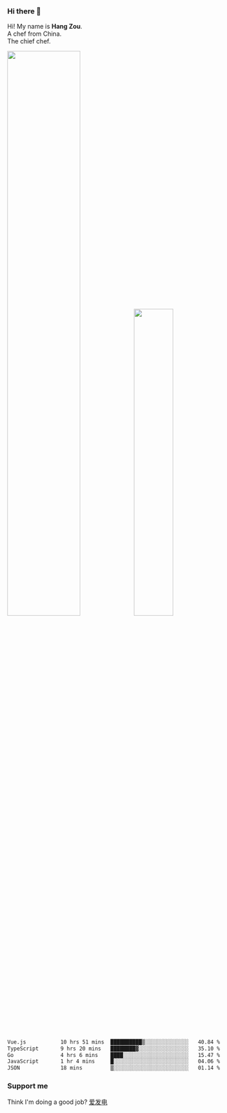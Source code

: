 ### Hi there 👋

Hi! My name is **Hang Zou**.  
A chef from China.  
The chief chef.

<img align="" width="57.5%" src="https://github-readme-stats.vercel.app/api?username=zouhangwithsweet&hide_title=true&hide_border=true&show_icons=true&include_all_commits=true&line_height=21" /><img align="" width="42.4%" src="https://github-readme-stats.vercel.app/api/top-langs/?username=zouhangwithsweet&hide_title=true&hide_border=true&layout=compact" />

<!--START_SECTION:waka-->

```txt
Vue.js           10 hrs 51 mins  ██████████▒░░░░░░░░░░░░░░   40.84 %
TypeScript       9 hrs 20 mins   ████████▓░░░░░░░░░░░░░░░░   35.10 %
Go               4 hrs 6 mins    ████░░░░░░░░░░░░░░░░░░░░░   15.47 %
JavaScript       1 hr 4 mins     █░░░░░░░░░░░░░░░░░░░░░░░░   04.06 %
JSON             18 mins         ▒░░░░░░░░░░░░░░░░░░░░░░░░   01.14 %
```

<!--END_SECTION:waka-->

### Support me

Think I'm doing a good job? [爱发电](https://afdian.net/@zouhangsweet)
